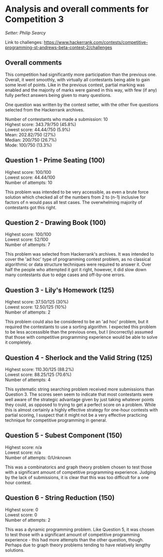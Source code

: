 # Analysis and overall comments for Competition 3

*Setter: Philip Searcy*

Link to challenges: https://www.hackerrank.com/contests/competitive-programming-st-andrews-beta-contest-2/challenges

## Overall comments

This competition had significantly more participation than the previous one.
Overall, it went smoothly, with virtually all contestants being able to gain some level of points.
Like in the previous contest, partial marking was enabled and the majority of marks were gained in this way, with few (if any) fully perfect answers being given to many questions.

One question was written by the contest setter, with the other five questions selected from the Hackerrank archives.

Number of contestants who made a submission: 10 <br>
Highest score: 343.79/750 (45.8%)<br> 
Lowest score: 44.44/750 (5.9%)<br>
Mean: 202.82/750 (27%)<br>
Median: 200/750 (26.7%)<br>
Mode: 100/750 (13.3%)
## Question 1 - Prime Seating (100)

Highest score: 100/100 <br>
Lowest score: 44.44/100 <br>
Number of attempts: 10

This problem was intended to be very accessible, as even a brute force solution which checked all of the numbers from 2 to (n-1) inclusive for factors of n would pass all test cases.
The overwhelming majority of contestants got this right.

## Question 2 - Drawing Book (100)

Highest score: 100/100 <br>
Lowest score: 52/100 <br>
Number of attempts: 7

This problem was selected from Hackerrank's archives. It was intended to cover the 'ad hoc' type of programming contest problem, as no classical algorithmic or data structure techniques were required to answer it. Over half the people who attempted it got it right, however, it did slow down many contestants due to edge cases and off-by-one errors.

## Question 3 - Lily's Homework (125)

Highest score: 37.50/125 (30%) <br>
Lowest score: 12.50/125 (10%) <br>
Number of attempts: 2

This problem could also be considered to be an 'ad hoc' problem, but it required the contestants to use a sorting algorithm.
I expected this problem to be less accesssible than the previous ones, but I (incorrectly) assumed that those with competitive programming experience
would be able to solve it completely.

## Question 4 - Sherlock and the Valid String (125)
Highest score: 110.30/125 (88.2%)<br>
Lowest score: 88.25/125 (70.6%) <br>
Number of attempts: 4

This systematic string searching problem received more submissions than Question 3.
The scores seen seem to indicate that most contestants were well aware of the strategic advantage
given by just taking whatever points they could, as opposed to trying to get a perfect score on a problem.
While this is almost certainly a highly effective strategy for one-hour contests with partial scoring, I suspect
that it might not be a very effective practicing technique for competitive programming in general.

## Question 5 - Subest Component (150)
Highest score: n/a <br>
Lowest score: n/a <br>
Number of attempts: 0/Unknown

This was a combinatorics and graph theory problem chosen to test those with a significant amount of competitive programming
experience. Judging by the lack of submissions, it is clear that this was too difficult for a one hour contest.

## Question 6 - String Reduction (150)
Highest score: 0 <br>
Lowest score: 0 <br>
Number of attempts: 2

This was a dynamic programming problem. Like Question 5, it was chosen to test those with a significant amount of competitive
programming experience - this had more attempts than the other question, though. Perhaps due to graph theory problems tending to have
relatively lengthy solutions.
